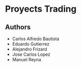 # Proyects Trading

## Authors
- Carlos Alfredo Bautista
- Eduardo Gutierrez
- Alejandro Frizard
- Jose Carlos Lopez
- Manuel Reyna
